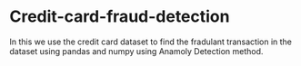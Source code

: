 # Credit-card-fraud-detection

In this we use the credit card dataset to find the fradulant transaction in the dataset using pandas and numpy using Anamoly Detection method.
